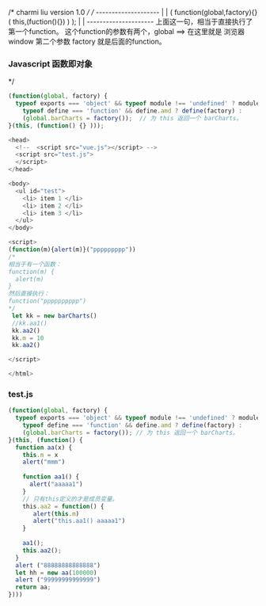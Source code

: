 /* charmi liu version 1.0 */
/*
               --------------------
               |                  |
 (  function(global,factory){} ( this,(fuction(){}) )    );
                      |                   |
                      ---------------------
 上面这一句，相当于直接执行了第一个function。
 这个function的参数有两个，global ==> 在这里就是 浏览器window
 第二个参数   factory 就是后面的function。


### Javascript 函数即对象
*/
```js
(function(global, factory) {
  typeof exports === 'object' && typeof module !== 'undefined' ? module.exports = factory() :
    typeof define === 'function' && define.amd ? define(factory) :
    (global.barCharts = factory());  // 为 this 返回一个 barCharts。
}(this, (function() {} )));
```

```js
<head>
  <!--  <script src="vue.js"></script> -->
  <script src="test.js">
  </script>
</head>

<body>
  <ul id="test">
    <li> item 1 </li>
    <li> item 2 </li>
    <li> item 3 </li>
  </ul>
</body>

<script>
(function(m){alert(m)}("ppppppppp"))
/*
相当于有一个函数：
function(m) {
  alert(m)
}
然后直接执行：
function("pppppppppp")
*/
 let kk = new barCharts()
 //kk.aa1()
 kk.aa2()
 kk.m = 10
 kk.aa2()

</script>

</html>
```

### test.js
```js
(function(global, factory) {
  typeof exports === 'object' && typeof module !== 'undefined' ? module.exports = factory() :
    typeof define === 'function' && define.amd ? define(factory) :
    (global.barCharts = factory()); // 为 this 返回一个 barCharts。
}(this, (function() {
  function aa(x) {
    this.m = x
    alert("mmm")
    
    function aa1() {
      alert("aaaaa1")
    }
    // 只有this定义的才是成员变量。
    this.aa2 = function() {
       alert(this.m)
       alert("this.aa1() aaaaa1")
    } 
    
    aa1();
    this.aa2();
  }
  alert ("88888888888888")
  let hh = new aa(100000)
  alert ("99999999999999")
  return aa;
})))
```
